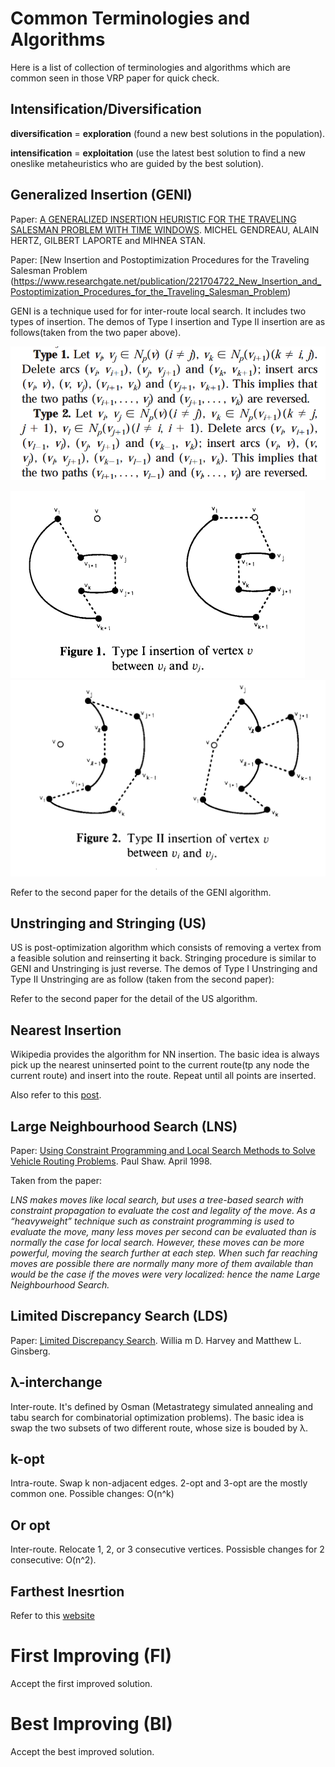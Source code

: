 # Common Terminologies and Algorithms

Here is a list of collection of terminologies and algorithms which are common seen in those VRP paper for quick check.

## Intensification/Diversification

**diversification** = **exploration** (found a new  best solutions in the population).

**intensification** = **exploitation** (use the latest best solution to find a new oneslike metaheuristics who are guided by the best solution).

## Generalized Insertion (GENI)

Paper: [A GENERALIZED INSERTION HEURISTIC FOR THE TRAVELING SALESMAN PROBLEM WITH TIME WINDOWS](https://pubsonline.informs.org/doi/pdf/10.1287/opre.46.3.330). MICHEL GENDREAU, ALAIN HERTZ, GILBERT LAPORTE and MIHNEA STAN. 

Paper: [New Insertion and Postoptimization Procedures for the Traveling Salesman Problem (https://www.researchgate.net/publication/221704722_New_Insertion_and_Postoptimization_Procedures_for_the_Traveling_Salesman_Problem)

GENI is a technique used for for inter-route local search. It includes two types of insertion. The demos of Type I insertion and Type II insertion are as follows(taken from the two paper above).

![](https://github.com/4342315yc/VRP-Algorithms/blob/master/Images/GENI_types.png)

![](https://github.com/4342315yc/VRP-Algorithms/blob/master/Images/Type_I_GENI.png)
![](https://github.com/4342315yc/VRP-Algorithms/blob/master/Images/Type_II_GENI.png)

Refer to the second paper for the details of the GENI algorithm.

## Unstringing and Stringing (US)

US is post-optimization algorithm which consists of removing a vertex from a feasible solution and reinserting it back. Stringing procedure is similar to GENI and Unstringing is just reverse. The demos of Type I Unstringing and Type II Unstringing are as follow (taken from the second paper):

Refer to the second paper for the detail of the US algorithm.

## Nearest Insertion

Wikipedia provides the algorithm for NN insertion. The basic idea is always pick up the nearest uninserted point to the current route(tp any node the current route) and insert into the route. Repeat until all points are inserted. 

Also refer to this [post](https://cs.stackexchange.com/a/88935).

## Large Neighbourhood Search (LNS)

Paper: [Using Constraint Programming and Local Search Methods to Solve Vehicle Routing Problems](http://citeseerx.ist.psu.edu/viewdoc/download?doi=10.1.1.67.8526&rep=rep1&type=pdf). Paul Shaw. April 1998.

Taken from the paper: 

*LNS makes moves like local search, but uses a tree-based search with constraint propagation to evaluate the cost and legality of the move. As a “heavyweight” technique such as constraint programming is used to evaluate the move, many less moves per second can be evaluated than is normally the case for local search. However, these moves can be more powerful, moving the search further at each step. When such far reaching moves are possible there are normally many more of them available than would be the case if the moves were very localized: hence the name Large Neighbourhood Search.*

## Limited Discrepancy Search (LDS)

Paper: [Limited Discrepancy Search](https://pdfs.semanticscholar.org/efa5/6b710ff3c6d8b2666971d07c311eeb6c5b40.pdf?_ga=2.176917669.1045710749.1577795756-1357849254.1576571462). Willia m D. Harvey and Matthew L. Ginsberg. 

## λ-interchange

Inter-route. It's defined by Osman (Metastrategy simulated annealing and tabu search for combinatorial optimization problems). The basic idea is swap the two subsets of two different route, whose size is bouded by λ.

## k-opt

Intra-route. Swap k non-adjacent edges. 2-opt and 3-opt are the mostly common one. Possible changes: O(n^k)

## Or opt

Inter-route. Relocate 1, 2, or 3 consecutive vertices. Possisble changes for 2 consecutive: O(n^2). 

## Farthest Inesrtion

Refer to this [website](https://users.cs.cf.ac.uk/C.L.Mumford/howard/FarthestInsertion.html)

# First Improving (FI)

Accept the first improved solution.

# Best Improving (BI)

Accept the best improved solution.

